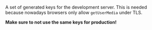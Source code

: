 A set of generated keys for the development server. This is needed because nowadays browsers only allow `getUserMedia` under TLS.

__Make sure to not use the same keys for production!__
